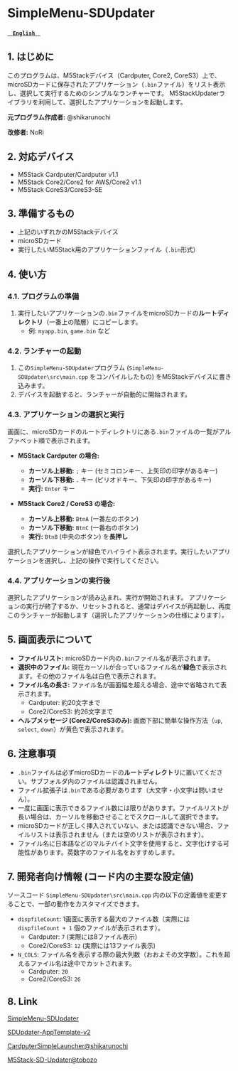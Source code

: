 # SimpleMenu-SDUpdater
**[`　English　`](README.md)**

## 1. はじめに

このプログラムは、M5Stackデバイス（Cardputer, Core2, CoreS3）上で、microSDカードに保存されたアプリケーション（`.bin`ファイル）をリスト表示し、選択して実行するためのシンプルなランチャーです。
M5StackUpdaterライブラリを利用して、選択したアプリケーションを起動します。

**元プログラム作成者:** @shikarunochi

**改修者:** NoRi


## 2. 対応デバイス

*   M5Stack Cardputer/Cardputer v1.1
*   M5Stack Core2/Core2 for AWS/Core2 v1.1
*   M5Stack CoreS3/CoreS3-SE

## 3. 準備するもの

*   上記のいずれかのM5Stackデバイス
*   microSDカード
*   実行したいM5Stack用のアプリケーションファイル（`.bin`形式）

## 4. 使い方

### 4.1. プログラムの準備

1.  実行したいアプリケーションの`.bin`ファイルをmicroSDカードの**ルートディレクトリ**（一番上の階層）にコピーします。
    *   例: `myapp.bin`, `game.bin` など

### 4.2. ランチャーの起動

1.  この`SimpleMenu-SDUpdater`プログラム (`SimpleMenu-SDUpdater\src\main.cpp` をコンパイルしたもの) をM5Stackデバイスに書き込みます。
2.  デバイスを起動すると、ランチャーが自動的に開始されます。

### 4.3. アプリケーションの選択と実行

画面に、microSDカードのルートディレクトリにある`.bin`ファイルの一覧がアルファベット順で表示されます。

*   **M5Stack Cardputer の場合:**
    *   **カーソル上移動:** `;` キー (セミコロンキー、上矢印の印字があるキー)
    *   **カーソル下移動:** `.` キー (ピリオドキー、下矢印の印字があるキー)
    *   **実行:** `Enter` キー

*   **M5Stack Core2 / CoreS3 の場合:**
    *   **カーソル上移動:** `BtnA` (一番左のボタン)
    *   **カーソル下移動:** `BtnC` (一番右のボタン)
    *   **実行:** `BtnB` (中央のボタン) を**長押し**

選択したアプリケーションが緑色でハイライト表示されます。実行したいアプリケーションを選択し、上記の操作で実行してください。

### 4.4. アプリケーションの実行後

選択したアプリケーションが読み込まれ、実行が開始されます。
アプリケーションの実行が終了するか、リセットされると、通常はデバイスが再起動し、再度このランチャーが起動します（選択したアプリケーションの仕様によります）。

## 5. 画面表示について

*   **ファイルリスト:** microSDカード内の`.bin`ファイル名が表示されます。
*   **選択中のファイル:** 現在カーソルが合っているファイル名が**緑色**で表示されます。その他のファイル名は白色で表示されます。
*   **ファイル名の長さ:** ファイル名が画面幅を超える場合、途中で省略されて表示されます。
    *   Cardputer: 約20文字まで
    *   Core2/CoreS3: 約26文字まで
*   **ヘルプメッセージ (Core2/CoreS3のみ):** 画面下部に簡単な操作方法（`up`, `select`, `down`）が黄色で表示されます。

## 6. 注意事項

*   `.bin`ファイルは必ずmicroSDカードの**ルートディレクトリ**に置いてください。サブフォルダ内のファイルは認識されません。
*   ファイル拡張子は`.bin`である必要があります（大文字・小文字は問いません）。
*   一度に画面に表示できるファイル数には限りがあります。ファイルリストが長い場合は、カーソルを移動させることでスクロールして選択できます。
*   microSDカードが正しく挿入されていない、または認識できない場合、ファイルリストは表示されません（または空のリストが表示されます）。
*   ファイル名に日本語などのマルチバイト文字を使用すると、文字化けする可能性があります。英数字のファイル名をおすすめします。

## 7. 開発者向け情報 (コード内の主要な設定値)

ソースコード `SimpleMenu-SDUpdater\src\main.cpp` 内の以下の定義値を変更することで、一部の動作をカスタマイズできます。

*   `dispfileCount`: 1画面に表示する最大のファイル数（実際には `dispfileCount + 1` 個のファイルが表示されます）。
    *   Cardputer: `7` (実際には8ファイル表示)
    *   Core2/CoreS3: `12` (実際には13ファイル表示)
*   `N_COLS`: ファイル名を表示する際の最大列数（おおよその文字数）。これを超えるファイル名は途中でカットされます。
    *   Cardputer: `20`
    *   Core2/CoreS3: `26`


## 8. Link

[SimpleMenu-SDUpdater](https://github.com/NoRi-230401/SimpleMenu-SDUpdater)

[SDUpdater-AppTemplate-v2](https://github.com/NoRi-230401/SDUpdater-AppTemplate-v2)

[CardputerSimpleLauncher@shikarunochi](https://github.com/shikarunochi/CardputerSimpleLaucher)

[M5Stack-SD-Updater@tobozo](https://github.com/tobozo/M5Stack-SD-Updater)

